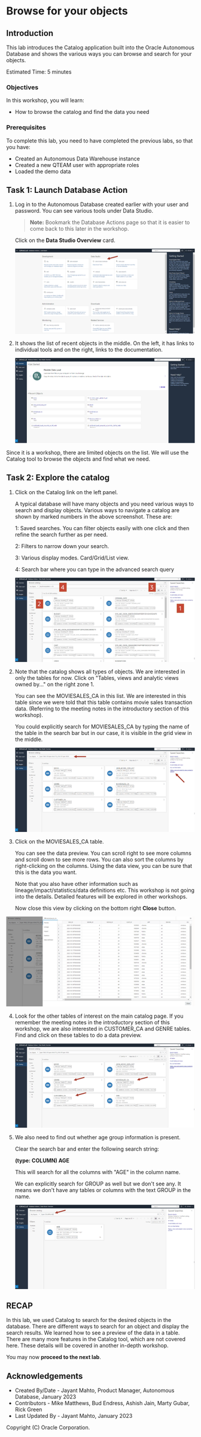 # Browse for your objects


## Introduction

This lab introduces the Catalog application built into the Oracle Autonomous Database and shows the various ways you can browse and search for your objects.

Estimated Time: 5 minutes

### Objectives

In this workshop, you will learn:
-	How to browse the catalog and find the data you need

### Prerequisites

To complete this lab, you need to have completed the previous labs, so that you have:

- Created an Autonomous Data Warehouse instance
- Created a new QTEAM user with appropriate roles
- Loaded the demo data

## Task 1: Launch Database Action

1.  Log in to the Autonomous Database created earlier with your user and
    password. You can see various tools under Data Studio.

    >**Note:** Bookmark the Database Actions page so that it is easier to come
    back to this later in the workshop.
    
    Click on the **Data Studio Overview** card.

    ![Screenshot of data studio overview](images/image1_datastudio_overview.png)

2.  It shows the list of recent objects in the middle. On the left, it
    has links to individual tools and on the right, links to
    the documentation.

    ![Screenshot of the recent object list](images/image2_datastudio_overview_list.png)

Since it is a workshop, there are limited objects on the list. We will
use the Catalog tool to browse the objects and find what we need.

## Task 2: Explore the catalog

1.  Click on the Catalog link on the left panel.

    A typical database will have many objects and you need various
    ways to search and display objects. Various ways to navigate a catalog
    are shown by marked numbers in the above screenshot. These are:
    
    1: Saved searches. You can filter objects easily with one click and
    then refine the search further as per need.
    
    2: Filters to narrow down your search.
    
    3: Various display modes. Card/Grid/List view.
    
    4: Search bar where you can type in the advanced search query

    ![Screenshot of the catalog page](images/image3_catalog_ui_zones.png)

2.  Note that the catalog shows all types of objects. We are interested in
    only the tables for now. Click on "Tables, views and analytic views
    owned by..." on the right zone 1.

    You can see the MOVIESALES\_CA in this list. We are interested in this
    table since we were told that this table contains movie sales
    transaction data. (Referring to the meeting notes in the introductory
    section of this workshop).
    
    You could explicitly search for MOVIESALES\_CA by typing the name of
    the table in the search bar but in our case, it is visible in
    the grid view in the middle.

    ![Screenshot of listing only tables and views](images/image4_catalog_tables.png)

3.  Click on the MOVIESALES\_CA table.

    You can see the data preview. You can scroll right to see more columns
    and scroll down to see more rows. You can also sort the columns by
    right-clicking on the columns. Using the data view, you can be sure
    that this is the data you want.
    
    Note that you also have other information such as
    lineage/impact/statistics/data definitions etc. This workshop is not
    going into the details. Detailed features will be explored in other
    workshops.
    
    Now close this view by clicking on the bottom right **Close** button.

![Screenshot of data preview](images/image5_catalog_data_preview.png)

4.  Look for the other tables of interest on the main catalog page.
    If you remember the meeting notes in the introductory section of this
    workshop, we are also interested in CUSTOMER\_CA and GENRE tables.
    Find and click on these tables to do a data preview.

    ![Screenshot of desired tables](images/image6_catalog_tables_grid.png)

5.  We also need to find out whether age group information is present.

    Clear the search bar and enter the following search string:
    
    **(type: COLUMN) AGE**
    
    This will search for all the columns with "AGE" in the column name.
    
    We can explicitly search for GROUP as well but we don't see any.
    It means we don't have any tables or columns with the text GROUP in the name.
    

    ![Screenshot of searching for column names](images/image7_catalog_search_cols.png)

## RECAP

In this lab, we used Catalog to search for the desired objects in the database. There are different 
ways to search for an object and display the search results. We learned how to see a preview of the data in a table. There are many more features in the Catalog tool, which are not covered here. These details will be covered in another in-depth workshop.

You may now **proceed to the next lab**.

## Acknowledgements

- Created By/Date - Jayant Mahto, Product Manager, Autonomous Database, January 2023
- Contributors - Mike Matthews, Bud Endress, Ashish Jain, Marty Gubar, Rick Green
- Last Updated By - Jayant Mahto, January 2023


Copyright (C)  Oracle Corporation.
